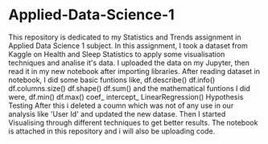 # Applied-Data-Science-1
This repository is dedicated to my Statistics and Trends assignment in Applied Data Science 1 subject. 
In this assignment, I took a dataset from Kaggle on Health and Sleep Statistics to apply some visualisation techniques and analise it's data.
I uploaded the data on my Jupyter, then read it in my new notebook after importing libraries.
After reading dataset in notebook, I did some basic funtions like,
df.describe()
df.info()
df.columns.size()
df.shape()
df.sum()
and the mathematical funtions I did were, 
df.min()
df.max()
coef_
intercept_
LinearRegression()
Hypothesis Testing
After this i deleted a coumn which was not of any use in our analysis like 'User Id' and updated the new datase.
Then I started Visualising through different techniques to get better results.
The notebook is attached in this repository and i will also be uploading code. 

